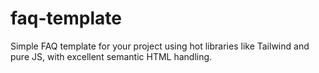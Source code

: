 # faq-template
Simple FAQ template for your project using hot libraries like Tailwind and pure JS, with excellent semantic HTML handling.
